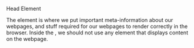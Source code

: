 Head Element

The <head> element is where we put important meta-information about our webpages, and stuff required for our webpages to render correctly in the browser. Inside the <head>, we should not use any element that displays content on the webpage.
